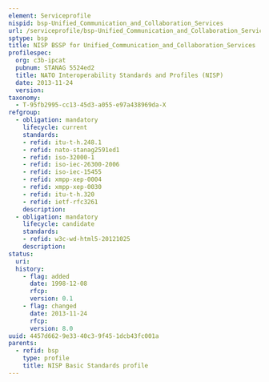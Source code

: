 ```yaml
---
element: Serviceprofile
nispid: bsp-Unified_Communication_and_Collaboration_Services
url: /serviceprofile/bsp-Unified_Communication_and_Collaboration_Services.html
sptype: bsp
title: NISP BSSP for Unified_Communication_and_Collaboration_Services
profilespec:
  org: c3b-ipcat
  pubnum: STANAG 5524ed2
  title: NATO Interoperability Standards and Profiles (NISP)
  date: 2013-11-24
  version: 
taxonomy:
  - T-95fb2995-cc13-45d3-a055-e97a438969da-X
refgroup:
  - obligation: mandatory
    lifecycle: current
    standards: 
    - refid: itu-t-h.248.1
    - refid: nato-stanag2591ed1
    - refid: iso-32000-1
    - refid: iso-iec-26300-2006
    - refid: iso-iec-15455
    - refid: xmpp-xep-0004
    - refid: xmpp-xep-0030
    - refid: itu-t-h.320
    - refid: ietf-rfc3261
    description: 
  - obligation: mandatory
    lifecycle: candidate
    standards: 
    - refid: w3c-wd-html5-20121025
    description: 
status:
  uri: 
  history: 
    - flag: added
      date: 1998-12-08
      rfcp: 
      version: 0.1
    - flag: changed
      date: 2013-11-24
      rfcp: 
      version: 8.0
uuid: 4457d662-9e33-40c3-9f45-1dcb43fc001a
parents:
  - refid: bsp
    type: profile
    title: NISP Basic Standards profile
---
```

